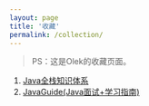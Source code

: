 ```yaml
---
layout: page
title: '收藏'
permalink: /collection/
---
```


> PS：这是Olek的收藏页面。


1. [Java全栈知识体系](https://www.pdai.tech/)
2. [JavaGuide(Java面试+学习指南)](https://javaguide.cn/)


